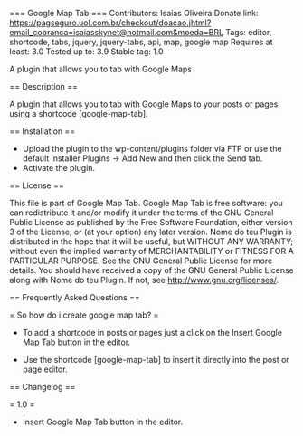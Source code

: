 === Google Map Tab ===
Contributors: Isaías Oliveira 
Donate link: https://pagseguro.uol.com.br/checkout/doacao.jhtml?email_cobranca=isaiasskynet@hotmail.com&moeda=BRL
Tags: editor, shortcode, tabs, jquery, jquery-tabs, api, map, google map
Requires at least: 3.0
Tested up to: 3.9
Stable tag: 1.0

A plugin that allows you to tab with Google Maps

== Description ==

A plugin that allows you to tab with Google Maps to your posts or pages using a shortcode [google-map-tab].

== Installation ==

* Upload the plugin to the wp-content/plugins folder via FTP or use the default installer Plugins -> Add New and then click the Send tab.
* Activate the plugin.

== License ==

This file is part of Google Map Tab.
Google Map Tab is free software: you can redistribute it and/or modify it under the terms of the GNU General Public License as published
by the Free Software Foundation, either version 3 of the License, or (at your option) any later version.
Nome do teu Plugin is distributed in the hope that it will be useful, but WITHOUT ANY WARRANTY; without even the implied warranty of
MERCHANTABILITY or FITNESS FOR A PARTICULAR PURPOSE. See the GNU General Public License for more details.
You should have received a copy of the GNU General Public License along with Nome do teu Plugin. If not, see <http://www.gnu.org/licenses/>.

== Frequently Asked Questions ==

= So how do i create google map tab? =

* To add a shortcode in posts or pages just a click on the Insert Google Map Tab button in the editor.

* Use the shortcode [google-map-tab] to insert it directly into the post or page editor.

== Changelog ==

= 1.0 =

* Insert Google Map Tab button in the editor.
